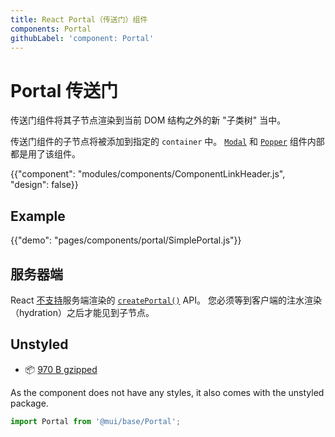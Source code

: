 ```yaml
---
title: React Portal（传送门）组件
components: Portal
githubLabel: 'component: Portal'
---
```


# Portal 传送门

<p class="description">传送门组件将其子节点渲染到当前 DOM 结构之外的新 "子类树" 当中。</p>

传送门组件的子节点将被添加到指定的 `container` 中。 [`Modal`](/components/modal/) 和 [`Popper`](/components/popper/) 组件内部都是用了该组件。

{{"component": "modules/components/ComponentLinkHeader.js", "design": false}}

## Example

{{"demo": "pages/components/portal/SimplePortal.js"}}

## 服务器端

React [不支持](https://github.com/facebook/react/issues/13097)服务端渲染的 [`createPortal()`](https://reactjs.org/docs/portals.html) API。 您必须等到客户端的注水渲染（hydration）之后才能见到子节点。

## Unstyled

- 📦 [970 B gzipped](https://bundlephobia.com/package/@mui/base@latest)

As the component does not have any styles, it also comes with the unstyled package.

```js
import Portal from '@mui/base/Portal';
```
